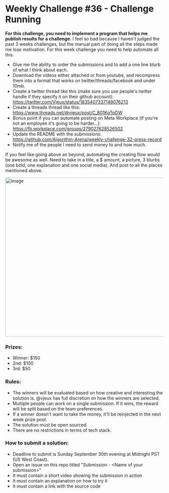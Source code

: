 # Weekly Challenge #36 - Challenge Running

**For this challenge, you need to implement a program that helps me publish results for a challenge.** I feel so bad because I haven't judged the past 3 weeks challenges, but the manual pain of doing all the steps made me lose motivation. For this week challenge you need to help automate all this.

* Give me the ability to order the submissions and to add a one line blurb of what I think about each.
* Download the videos either attached or from youtube, and recompress them into a format that works on twitter/threads/facebook and under 10mb.
* Create a twitter thread like this (make sure you use people's twitter handle if they specify it on their github account): https://twitter.com/Vjeux/status/1835407337148076213
* Create a threads thread like this: https://www.threads.net/@vjeux/post/C_801KgTpDW
* Bonus point if you can automate posting on Meta Workplace (if you're not an employee it's going to be harder...): https://fb.workplace.com/groups/279027628526502
* Update the README with the submissions: https://github.com/Algorithm-Arena/weekly-challenge-32-press-record
* Notify me of the people I need to send money to and how much.

If you feel like going above an beyond, automating the creating flow would be awesome as well. Need to take in a title, a $ amount, a picture, 3 blurbs (one bold, one explanation and one social media). And post to all the places mentioned above.

<img width="506" alt="image" src="https://github.com/user-attachments/assets/1509e9b6-a006-4737-b860-fa80e67a4bf7">

### Prizes:
* Winner: $150
* 2nd: $100
* 3rd: $50

### Rules:
* The winners will be evaluated based on how creative and interesting the solution is. @vjeux has full discretion on how the winners are selected.
* Multiple people can work on a single submission. If it wins, the reward will be split based on the team preferences.
* If a winner doesn't want to take the money, it'll be reinjected in the next week prize pool.
* The solution must be open sourced.
* There are no restrictions in terms of tech stack.

### How to submit a solution:
* Deadline to submit is Sunday September 30th evening at Midnight PST (US West Coast).
* Open an issue on this repo titled "Submission - &lt;Name of your submission&gt;"
* It must contain a short video showing the submission in action
* It must contain an explanation on how to try it
* It must contain a link with the source code
